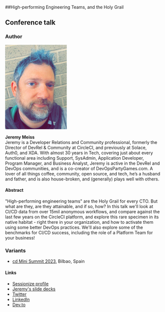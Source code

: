 ##High-performing Engineering Teams, and the Holy Grail

## Conference talk

### Author

<img src="https://github.com/jerdog/high-performing-eng-teams-hugorevealjs/blob/main/static/images/profile-pic.jpg?raw=true" width="200">

**Jeremy Meiss**  
Jeremy is a Developer Relations and Community professional, formerly the Director of DevRel & Community at CircleCI, and previously at Solace, Auth0, and XDA. With almost 30 years in Tech, covering just about every functional area including Support, SysAdmin, Application Developer, Program Manager, and Business Analyst, Jeremy is active in the DevRel and DevOps communities, and is a co-creator of DevOpsPartyGames.com. A lover of all things coffee, community, open source, and tech, he’s a husband and father, and is also house-broken, and (generally) plays well with others.

#### Abstract

"High-performing engineering teams" are the Holy Grail for every CTO. But what are they, are they attainable, and if so, how? In this talk we'll look at CI/CD data from over 15mil anonymous workflows, and compare against the last few years on the CircleCI platform, and explore this rare specimen in its native habitat - right there in your organization, and how to activate them using some better DevOps practices. We'll also explore some of the benchmarks for CI/CD success, including the role of a Platform Team for your business!

### Variants
- [cd Mini Summit 2023](https://github.com/jerdog/high-performing-eng-teams-hugorevealjs/tree/CD-variant), Bilbao, Spain

#### Links

- [Sessionize profile](https://sessionize.com/jeremy-meiss)
- [Jeremy's slide decks](https://speaking.jmeiss.me)
- [Twitter](https://twitter.com/IAmJerdog)
- [LinkedIn](https://www.linkedin.com/in/jeremymeiss/)
- [Dev.to](https://dev.to/jerdog)
